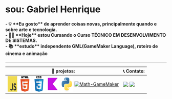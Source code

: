 <h1>sou: Gabriel Henrique</h1>
<h4>
- 💡 **Eu gosto** de aprender coisas novas, principalmente quando e sobre arte e tecnologia. <br>
- 👨‍💻 **Hoje** estou Cursando o Curso TÉCNICO EM DESENVOLVIMENTO DE SISTEMAS. <br>
- 📚 **estudo** independente GML(GameMaker Language), roteiro de cinema e animação <br>
</h4>

-----------------------------------------------------------

| 🔎 projetos: | 📞 Contato:             |
| ------------ | ----------------------- |
|<a href="https://gabryelhenryque.github.io/htmlcssjs/"> <img align="top" alt="Math-javascript" height="50" width="30" src="https://github.com/devicons/devicon/blob/master/icons/javascript/javascript-original.svg"></a> <a href="https://gabryelhenryque.github.io/exemple_html/"><img align="center" alt="Math-html5" height="50" width="40" src="https://github.com/devicons/devicon/blob/master/icons/html5/html5-original-wordmark.svg"></a> <a href="https://gabryelhenryque.github.io/exemple_css-html/"><img align="center" alt="Math-css3" height="50" width="40" src="https://github.com/devicons/devicon/blob/master/icons/css3/css3-original-wordmark.svg"></a> <img align="center" alt="Math-Kotlin" height="50" width="40" src="https://github.com/devicons/devicon/blob/master/icons/kotlin/kotlin-plain.svg"> <img align="center" alt="Math-Python" height="50" width="40" src="https://github.com/devicons/devicon/blob/master/icons/python/python-original.svg"> <a href="https://nezit.itch.io/iunior"><img align="center" alt="Math-GameMaker" width="40" src="https://th.bing.com/th/id/OIP.kodoullLKGdpPt7K0FUlLwHaHa?rs=1&pid=ImgDetMain"></a> | <a href="mailto:ghncontato@gmail.com"><img width="70" align="center" src="https://static.cdnlogo.com/logos/g/93/gmail.svg"></a> <a href="https://www.linkedin.com/in/gabriel-henrique-a61769271/"><img align="center" width="60" src="https://www.svgrepo.com/show/353999/linkedin.svg"></a> |
